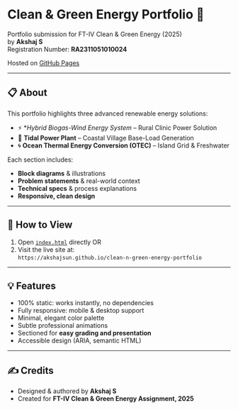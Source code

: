 # Clean & Green Energy Portfolio 🌱

Portfolio submission for FT-IV Clean & Green Energy (2025)  
by **Akshaj S**  
Registration Number: **RA2311051010024**

Hosted on [GitHub Pages](https://akshajsun.github.io/clean-n-green-energy-portfolio/)  

---

## 📋 About

This portfolio highlights three advanced renewable energy solutions:
- ⚡ **Hybrid Biogas-Wind Energy System* – Rural Clinic Power Solution
- 🌊 **Tidal Power Plant** – Coastal Village Base-Load Generation
- 🌀 **Ocean Thermal Energy Conversion (OTEC)** – Island Grid & Freshwater

Each section includes:
- **Block diagrams** & illustrations
- **Problem statements** & real-world context
- **Technical specs** & process explanations
- **Responsive, clean design**
- ---

## 🚀 How to View

1. Open [`index.html`](index.html) directly OR  
2. Visit the live site at:  
   `https://akshajsun.github.io/clean-n-green-energy-portfolio`

---

## 💡 Features

- 100% static: works instantly, no dependencies
- Fully responsive: mobile & desktop support
- Minimal, elegant color palette
- Subtle professional animations
- Sectioned for **easy grading and presentation**
- Accessible design (ARIA, semantic HTML)

---

## ✍️ Credits

- Designed & authored by **Akshaj S**  
- Created for **FT-IV Clean & Green Energy Assignment, 2025**
